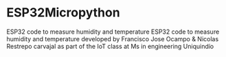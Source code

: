 # ESP32Micropython
 ESP32 code to measure humidity and temperature 
ESP32 code to measure humidity and temperature developed by Francisco Jose Ocampo & Nicolas Restrepo carvajal as part of the IoT class at Ms in engineering Uniquindío
